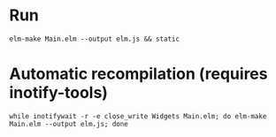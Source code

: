 # Run

    elm-make Main.elm --output elm.js && static

# Automatic recompilation (requires inotify-tools)

    while inotifywait -r -e close_write Widgets Main.elm; do elm-make Main.elm --output elm.js; done